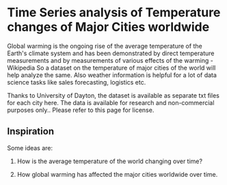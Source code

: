 # Time Series analysis of Temperature changes of Major Cities worldwide

Global warming is the ongoing rise of the average temperature of the Earth's climate system and has been demonstrated by direct temperature measurements and by measurements of various effects of the warming - Wikipedia  So a dataset on the temperature of major cities of the world will help analyze the same. Also weather information is helpful for a lot of data science tasks like sales forecasting, logistics etc.


Thanks to University of Dayton, the dataset is available as separate txt files for each city here. The data is available for research and non-commercial purposes only.. Please refer to this page for license.


## Inspiration

Some ideas are:

1) How is the average temperature of the world changing over time?

2) How global warming has affected the major cities worldwide over time.
